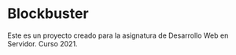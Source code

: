 # Blockbuster
Este es un proyecto creado para la asignatura de Desarrollo Web en Servidor. Curso 2021.
